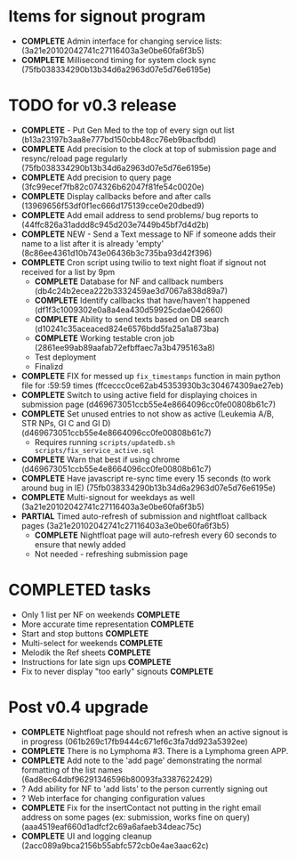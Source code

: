 # Items for signout program

* **COMPLETE** Admin interface for changing service lists: (3a21e20102042741c27116403a3e0be60fa6f3b5)
* **COMPLETE** Millisecond timing for system clock sync (75fb038334290b13b34d6a2963d07e5d76e6195e)

# TODO for v0.3 release

* **COMPLETE** - Put Gen Med to the top of every sign out list (b13a23197b3aa8e777bd150cbb48cc76eb9bacfbdd)
* **COMPLETE** Add precision to the clock at top of submission page and resync/reload page regularly (75fb038334290b13b34d6a2963d07e5d76e6195e)
* **COMPLETE** Add precision to query page (3fc99ecef7fb82c074326b62047f81fe54c0020e)
* **COMPLETE** Display callbacks before and after calls (13969656f53df0f1ec666d175139cce0e20dbed9)
* **COMPLETE** Add email address to send problems/ bug reports to (44ffc826a31addd8c945d203e7449b45bf7d4d2b)
* **COMPLETE** NEW - Send a Text message to NF if someone adds their name to a list after it is already 'empty' (8c86ee4361d10b743e06436b3c735ba93d42f396)
* **COMPLETE** Cron script using twilio to text night float if signout not received for a list by 9pm
  * **COMPLETE** Database for NF and callback numbers (db4c24b2ecea222b3332459ae3d7067a838d89a7)
  * **COMPLETE** Identify callbacks that have/haven't happened (df1f3c1009302e0a8a4ea430d59925cdae042660)
  * **COMPLETE** Ability to send texts based on DB search (d10241c35aceaced824e6576bdd5fa25a1a873ba)
  * **COMPLETE** Working testable cron job (2861ee99ab89aafab72efbffaec7a3b4795163a8)
  * Test deployment
  * Finalizd
* **COMPLETE** FIX for messed up `fix_timestamps` function in main python file for :59:59 times (ffceccc0ce62ab45353930b3c304674309ae27eb)
* **COMPLETE** Switch to using active field for displaying choices in submission page (d469673051ccb55e4e8664096cc0fe00808b61c7)
* **COMPLETE** Set unused entries to not show as active (Leukemia A/B, STR NPs, GI C and GI D) (d469673051ccb55e4e8664096cc0fe00808b61c7)
  * Requires running `scripts/updatedb.sh scripts/fix_service_active.sql`
* **COMPLETE** Warn that best if using chrome (d469673051ccb55e4e8664096cc0fe00808b61c7)
* **COMPLETE** Have javascript re-sync time every 15 seconds (to work around bug in IE) (75fb038334290b13b34d6a2963d07e5d76e6195e)
* **COMPLETE** Multi-signout for weekdays as well (3a21e20102042741c27116403a3e0be60fa6f3b5)
* **PARTIAL** Timed auto-refresh of submission and nightfloat callback pages (3a21e20102042741c27116403a3e0be60fa6f3b5)
  * **COMPLETE** Nightfloat page will auto-refresh every 60 seconds to ensure that newly added
  * Not needed - refreshing submission page

# COMPLETED tasks

* Only 1 list per NF on weekends **COMPLETE**
* More accurate time representation **COMPLETE**
* Start and stop buttons **COMPLETE**
* Multi-select for weekends **COMPLETE**
* Melodik the Ref sheets **COMPLETE**
* Instructions for late sign ups **COMPLETE**
* Fix to never display "too early" signouts **COMPLETE**

# Post v0.4 upgrade

* **COMPLETE** Nightfloat page should not refresh when an active signout is in progress (061b269c17fb9444c671ef6c3fa7dd923a5392ee)
* **COMPLETE** There is no Lymphoma #3.  There is a Lymphoma green APP.
* **COMPLETE** Add note to the 'add page' demonstrating the normal formatting of the list names (6ad8ec64dbf96291346596b80093fa3387622429)
* ? Add ability for NF to 'add lists' to the person currently signing out
* ? Web interface for changing configuration values
* **COMPLETE** Fix for the insertContact not putting in the right email address on some pages (ex: submission, works fine on query) (aaa4519eaf660d1adfcf2c69a6afaeb34deac75c)
* **COMPLETE** UI and logging cleanup (2acc089a9bca2156b55abfc572cb0e4ae3aac62c)

